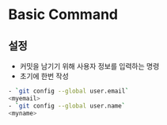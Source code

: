 # Basic Command

## 설정

<!-- 코드블럭 `` 코드로서 존재 -->

- 커밋을 남기기 위해 사용자 정보를 입력하는 명령
- 초기에 한번 작성

``` bash
- `git config --global user.email`
<myemail>
- `git config --global user.name`
<myname>

```


















